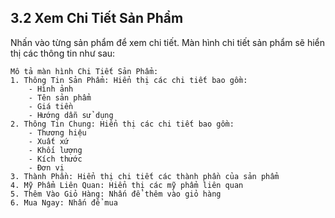 ## 3.2 Xem Chi Tiết Sản Phẩm

Nhấn vào từng sản phẩm để xem chi tiết. Màn hình chi tiết sản phẩm sẽ hiển thị các thông tin như sau:

```
Mô tả màn hình Chi Tiết Sản Phẩm:
1. Thông Tin Sản Phẩm: Hiển thị các chi tiết bao gồm:
    - Hình ảnh
    - Tên sản phẩm
    - Giá tiền
    - Hướng dẫn sử dụng
2. Thông Tin Chung: Hiển thị các chi tiết bao gồm:
    - Thương hiệu
    - Xuất xứ
    - Khối lượng
    - Kích thước
    - Đơn vị
3. Thành Phần: Hiển thị chi tiết các thành phần của sản phẩm
4. Mỹ Phẩm Liên Quan: Hiển thị các mỹ phẩm liên quan
5. Thêm Vào Giỏ Hàng: Nhấn để thêm vào giỏ hàng
6. Mua Ngay: Nhấn để mua
```
